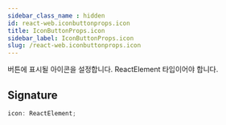 ```yaml
---
sidebar_class_name : hidden
id: react-web.iconbuttonprops.icon
title: IconButtonProps.icon
sidebar_label: IconButtonProps.icon
slug: /react-web.iconbuttonprops.icon
---
```






버튼에 표시될 아이콘을 설정합니다. ReactElement 타입이어야 합니다.

## Signature

```typescript
icon: ReactElement;
```

